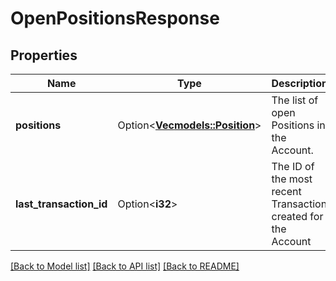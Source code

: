 # OpenPositionsResponse

## Properties

Name | Type | Description | Notes
------------ | ------------- | ------------- | -------------
**positions** | Option<[**Vec<models::Position>**](Position.md)> | The list of open Positions in the Account. | [optional]
**last_transaction_id** | Option<**i32**> | The ID of the most recent Transaction created for the Account | [optional]

[[Back to Model list]](../README.md#documentation-for-models) [[Back to API list]](../README.md#documentation-for-api-endpoints) [[Back to README]](../README.md)


